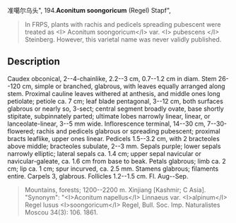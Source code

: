 准噶尔乌头",
194.**Aconitum soongoricum** (Regel) Stapf",

> In FRPS, plants with rachis and pedicels spreading pubescent were treated as &lt;I&gt; Aconitum soongoricum&lt;/I&gt; var. &lt;I&gt; pubescens &lt;/I&gt; Steinberg. However, this varietal name was never validly published.

## Description
Caudex obconical, 2--4-chainlike, 2.2--3 cm, 0.7--1.2 cm in diam. Stem 26--120 cm, simple or branched, glabrous, with leaves equally arranged along stem. Proximal cauline leaves withered at anthesis, and middle ones long petiolate; petiole ca. 7 cm; leaf blade pentagonal, 3--12 cm, both surfaces glabrous or nearly so, 3-sect; central segment broadly ovate, base shortly stipitate, subpinnately parted; ultimate lobes narrowly linear, linear, or lanceolate-linear, 3--5 mm wide. Inflorescence terminal, 14--30 cm, 7--30-flowered; rachis and pedicels glabrous or spreading pubescent; proximal bracts leaflike, upper ones linear. Pedicels 1.5--3.2 cm, with 2 bracteoles above middle; bracteoles subulate, 2--3 mm. Sepals purple; lower sepals narrowly elliptic; lateral sepals ca. 1.4 cm; upper sepal navicular or navicular-galeate, ca. 1.6 cm from base to beak. Petals glabrous; limb ca. 2 cm; lip ca. 1 cm; spur incurved, ca. 2.5 mm. Stamens glabrous; filaments entire. Carpels 3, glabrous. Follicles 1.2--1.5 cm. Fl. Aug--Sep.

> Mountains, forests; 1200--2200 m. Xinjiang [Kashmir; C Asia].
  "Synonym": "&lt;I&gt;Aconitum napellus&lt;/I&gt; Linnaeus var. &lt;I&gt;alpinum&lt;/I&gt; Regel lusus &lt;I&gt;soongoricum&lt;/I&gt; Regel, Bull. Soc. Imp. Naturalistes Moscou 34(3): 106. 1861.

